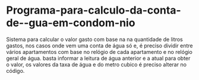 # Programa-para-calculo-da-conta-de--gua-em-condom-nio
Sistema para calcular o valor gasto com base na na quantidade de litros gastos, nos casos onde vem uma conta de água só e, é preciso dividir entre vários apartamentos com base no relógio de cada apartamento e no relógio geral de água. basta informar a leitura de água anterior e a atual para obter o valor, os valores da taxa de água e do metro cubico é preciso alterar no código.

